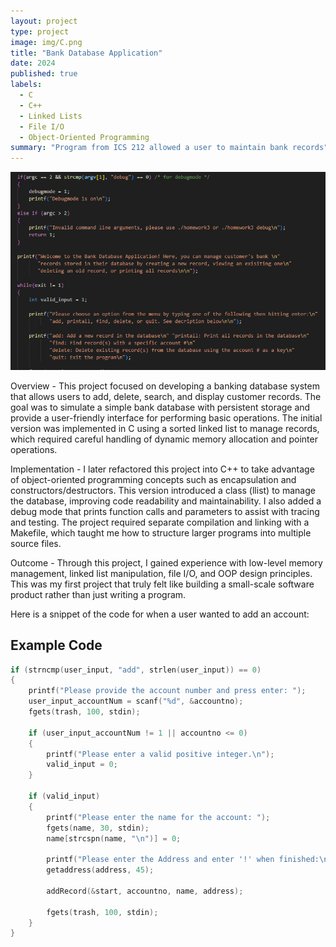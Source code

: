 ```yaml
---
layout: project
type: project
image: img/C.png
title: "Bank Database Application"
date: 2024
published: true
labels:
  - C
  - C++
  - Linked Lists
  - File I/O
  - Object-Oriented Programming
summary: "Program from ICS 212 allowed a user to maintain bank records"
---
```


<img class="img-fluid" src="../img/userinterface.png">

Overview -
This project focused on developing a banking database system that allows users to add, delete, search, and display customer records. The goal was to simulate a simple bank database with persistent storage and provide a user-friendly interface for performing basic operations. The initial version was implemented in C using a sorted linked list to manage records, which required careful handling of dynamic memory allocation and pointer operations.


Implementation -
I later refactored this project into C++ to take advantage of object-oriented programming concepts such as encapsulation and constructors/destructors. This version introduced a class (llist) to manage the database, improving code readability and maintainability. I also added a debug mode that prints function calls and parameters to assist with tracing and testing. The project required separate compilation and linking with a Makefile, which taught me how to structure larger programs into multiple source files.

Outcome -
Through this project, I gained experience with low-level memory management, linked list manipulation, file I/O, and OOP design principles. This was my first project that truly felt like building a small-scale software product rather than just writing a program.


Here is a snippet of the code for when a user wanted to add an account:

## Example Code

```c
if (strncmp(user_input, "add", strlen(user_input)) == 0) 
{
    printf("Please provide the account number and press enter: ");
    user_input_accountNum = scanf("%d", &accountno);
    fgets(trash, 100, stdin);

    if (user_input_accountNum != 1 || accountno <= 0)
    {
        printf("Please enter a valid positive integer.\n");
        valid_input = 0;
    }

    if (valid_input)
    {
        printf("Please enter the name for the account: ");
        fgets(name, 30, stdin);
        name[strcspn(name, "\n")] = 0;

        printf("Please enter the Address and enter '!' when finished:\n");
        getaddress(address, 45);

        addRecord(&start, accountno, name, address);

        fgets(trash, 100, stdin);
    }
}
